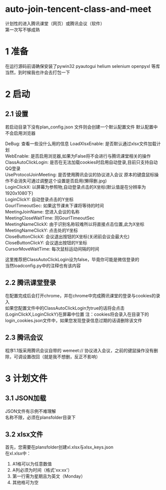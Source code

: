 # auto-join-tencent-class-and-meet
计划性的进入腾讯课堂（网页）或腾讯会议（软件）  
第一次写不够成熟
# 1 准备
在运行源码前请确保安装了pywin32 pyautogui helium selenium openpyxl 等库  
当然，到时候我也许会去打包一下
# 2 启动
## 2.1 设置
若启动目录下没有plan_config.json 文件则会创建一个默认配置文件
默认配置中不会启用浏览器

DeBug: 查看一些没什么用的信息
LoadXlsxEnable: 是否默认通过xlsx文件加载计划  
WebEnable: 是否启用浏览器,如果为False将不会进行与腾讯课堂相关的操作  
ClassAutoClickLogin: 是否在无法加载cookies时启用自动登录,目前只支持自动QQ登录  
UseProtocolJoinMeeting: 是否使用腾讯会议的协议进入会议 原本的键盘鼠标操作不会消失可通过调整这个设置是否启用(懒得删.jpg)  
LoginClickX: 以屏幕为参照物,自动登录点击的X坐标(默认值是在分辨率为1920x1080下)  
LoginClickY: 自动登录点击的Y坐标  
GourlTimeoutSec: 如果这节课未下课将等待的时间  
MeetingJoinName: 您进入会议的名称  
MeetingCloseWaitTime: 同GourlTimeoutSec  
MeetingNameClickX: 由于识别名称较难所以将直接点击位置,此为X坐标  
MeetingNameClickY: 点击处的Y坐标   
CloseButtonClickX: 会议退出按钮的X坐标(关闭前会议会最大化)  
CloseButtonClickY: 会议退出按钮的Y坐标  
CursorMoveWaitTime: 每次鼠标运动间隔的时间  

这里推荐把ClassAutoClickLogin设为false，毕竟你可能是微信登录的  
当然loadconfig.py中的注释也有该内容  
## 2.2 腾讯课堂登录
在配置完成后会打开chrome，并在chrome中完成腾讯课堂的登录与cookies的录入  
如果您配置文件中的ClassAutoClickLogin为true的话将会点击(LoginClickX,LoginClickY)在屏幕中位置
注：cookies将会录入在目录下的login_cookies.json文件中，如果您发现登录信息过期的话请删除该文件

## 2.3 腾讯会议
程序1.1版采用腾讯会议自带的 wemeet:// 协议进入会议，之前的键鼠操作没有删除，可调设置改回（就是我不想删，反正不影响）
# 3 计划文件
## 3.1 JSON加载
JSON文件有示例不难理解  
名称不限，必须在plansfolder目录下
## 3.2 xlsx文件
首先，您需要在plansfolder创建xl.xlsx与xlsx_keys.json  
在xl.xlsx中：
1. A1格可以为任意数值
2. A列必须为时间（格式'xx:xx'）
3. 第一行需为星期且为英文（Monday）
4. 其他格可为空  


